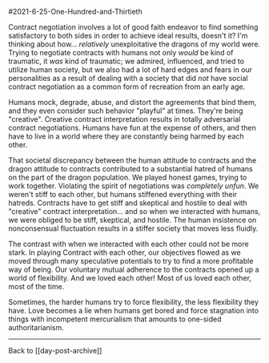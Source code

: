 #2021-6-25-One-Hundred-and-Thirtieth

Contract negotiation involves a lot of good faith endeavor to find something satisfactory to both sides in order to achieve ideal results, doesn't it?  I'm thinking about how... *relatively* unexploitative the dragons of my world were.  Trying to negotiate contracts with humans not only *would* be kind of traumatic, it *was* kind of traumatic; we admired, influenced, and tried to utilize human society, but we also had a lot of hard edges and fears in our personalities as a result of dealing with a society that did *not* have social contract negotiation as a common form of recreation from an early age.

Humans mock, degrade, abuse, and distort the agreements that bind them, and they even consider such behavior "playful" at times.  They're being "creative".  Creative contract interpretation results in totally adversarial contract negotiations.  Humans have fun at the expense of others, and then have to live in a world where they are constantly being harmed by each other.

That societal discrepancy between the human attitude to contracts and the dragon attitude to contracts contributed to a substantial hatred of humans on the part of the dragon population.  We played honest games, trying to work together.  Violating the spirit of negotiations was *completely unfun*.  We weren't stiff to each other, but humans stiffened everything with their hatreds.  Contracts have to get stiff and skeptical and hostile to deal with "creative" contract interpretation... and so when we interacted with humans, we were obliged to be stiff, skeptical, and hostile.  The human insistence on nonconsensual fluctuation results in a stiffer society that moves less fluidly.

The contrast with when we interacted with each other could not be more stark.  In playing Contract with each other, our objectives flowed as we moved through many speculative potentials to try to find a more profitable way of being.  Our voluntary mutual adherence to the contracts opened up a world of flexibility.  And we loved each other!  Most of us loved each other, most of the time.

Sometimes, the harder humans try to force flexibility, the less flexibility they have.  Love becomes a lie when humans get bored and force stagnation into things with incompetent mercurialism that amounts to one-sided authoritarianism.

---
Back to [[day-post-archive]]